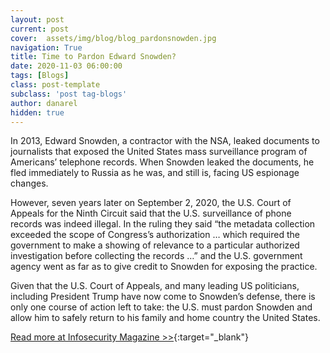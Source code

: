 ```yaml
---
layout: post
current: post
cover:  assets/img/blog/blog_pardonsnowden.jpg
navigation: True
title: Time to Pardon Edward Snowden?
date: 2020-11-03 06:00:00
tags: [Blogs]
class: post-template
subclass: 'post tag-blogs'
author: danarel
hidden: true
---
```


In 2013, Edward Snowden, a contractor with the NSA, leaked documents to journalists that exposed the United States mass surveillance program of Americans’ telephone records. When Snowden leaked the documents, he fled immediately to Russia as he was, and still is, facing US espionage changes.

However, seven years later on September 2, 2020, the U.S. Court of Appeals for the Ninth Circuit said that the U.S. surveillance of phone records was indeed illegal. In the ruling they said “the metadata collection exceeded the scope of Congress’s authorization … which required the government to make a showing of relevance to a particular authorized investigation before collecting the records …” and the U.S. government agency went as far as to give credit to Snowden for exposing the practice.

Given that the U.S. Court of Appeals, and many leading US politicians, including President Trump have now come to Snowden’s defense, there is only one course of action left to take: the U.S. must pardon Snowden and allow him to safely return to his family and home country the United States.

[Read more at Infosecurity Magazine >>](https://www.infosecurity-magazine.com/blogs/pardon-edward-snowden/){:target="_blank"}